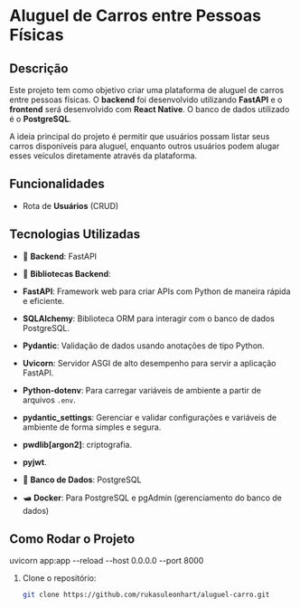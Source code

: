 # Aluguel de Carros entre Pessoas Físicas

## Descrição

Este projeto tem como objetivo criar uma plataforma de aluguel de carros entre pessoas físicas. O **backend** foi desenvolvido utilizando **FastAPI** e o **frontend** será desenvolvido com **React Native**. O banco de dados utilizado é o **PostgreSQL**.

A ideia principal do projeto é permitir que usuários possam listar seus carros disponíveis para aluguel, enquanto outros usuários podem alugar esses veículos diretamente através da plataforma.

## Funcionalidades

- Rota de **Usuários** (CRUD)

## Tecnologias Utilizadas

- 🧩 **Backend**: FastAPI
- 📕 **Bibliotecas Backend**:
- **FastAPI**: Framework web para criar APIs com Python de maneira rápida e eficiente.
- **SQLAlchemy**: Biblioteca ORM para interagir com o banco de dados PostgreSQL.
- **Pydantic**: Validação de dados usando anotações de tipo Python.
- **Uvicorn**: Servidor ASGI de alto desempenho para servir a aplicação FastAPI.
- **Python-dotenv**: Para carregar variáveis de ambiente a partir de arquivos `.env`.
- **pydantic_settings**: Gerenciar e validar configurações e variáveis de ambiente de forma simples e segura.
- **pwdlib[argon2]**: criptografia.
- **pyjwt**.

- 🎲 **Banco de Dados**: PostgreSQL
- 🛥️ **Docker**: Para PostgreSQL e pgAdmin (gerenciamento do banco de dados)

## Como Rodar o Projeto
uvicorn app:app --reload --host 0.0.0.0 --port 8000

1. Clone o repositório:

   ```bash
   git clone https://github.com/rukasuleonhart/aluguel-carro.git
